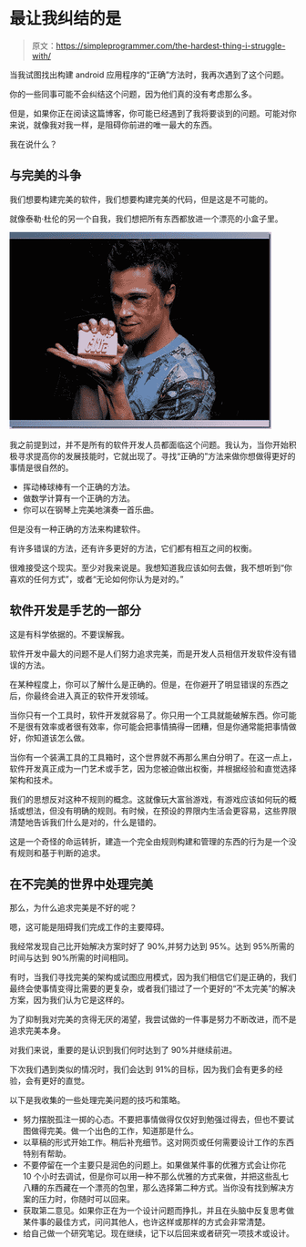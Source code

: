# 最让我纠结的是

> 原文：<https://simpleprogrammer.com/the-hardest-thing-i-struggle-with/>

当我试图找出构建 android 应用程序的“正确”方法时，我再次遇到了这个问题。

你的一些同事可能不会纠结这个问题，因为他们真的没有考虑那么多。

但是，如果你正在阅读这篇博客，你可能已经遇到了我将要谈到的问题。可能对你来说，就像我对我一样，是阻碍你前进的唯一最大的东西。

我在说什么？

## 与完美的斗争

我们想要构建完美的软件，我们想要构建完美的代码，但是这是不可能的。

就像泰勒·杜伦的另一个自我，我们想把所有东西都放进一个漂亮的小盒子里。



![fight-club-0015](img/c43f5c9bbe0ad1ea5aa878ec4cb3a919.png "fight-club-0015")



我之前提到过，并不是所有的软件开发人员都面临这个问题。我认为，当你开始积极寻求提高你的发展技能时，它就出现了。寻找“正确的”方法来做你想做得更好的事情是很自然的。

*   挥动棒球棒有一个正确的方法。
*   做数学计算有一个正确的方法。
*   你可以在钢琴上完美地演奏一首乐曲。

但是没有一种正确的方法来构建软件。

有许多错误的方法，还有许多更好的方法，它们都有相互之间的权衡。

很难接受这个现实。至少对我来说是。我想知道我应该如何去做，我不想听到“你喜欢的任何方式”，或者“无论如何你认为是对的。”

## 软件开发是手艺的一部分

这是有科学依据的。不要误解我。

软件开发中最大的问题不是人们努力追求完美，而是开发人员相信开发软件没有错误的方法。

在某种程度上，你可以了解什么是正确的。但是，在你避开了明显错误的东西之后，你最终会进入真正的软件开发领域。

当你只有一个工具时，软件开发就容易了。你只用一个工具就能破解东西。你可能不是很有效率或者很有效率，你可能会把事情搞得一团糟，但是你通常能把事情做好，你知道该怎么做。

当你有一个装满工具的工具箱时，这个世界就不再那么黑白分明了。在这一点上，软件开发真正成为一门艺术或手艺，因为您被迫做出权衡，并根据经验和直觉选择架构和技术。

我们的思想反对这种不规则的概念。这就像玩大富翁游戏，有游戏应该如何玩的概括或想法，但没有明确的规则。有时候，在预设的界限内生活会更容易，这些界限清楚地告诉我们什么是对的，什么是错的。

这是一个奇怪的命运转折，建造一个完全由规则构建和管理的东西的行为是一个没有规则和基于判断的追求。

## 在不完美的世界中处理完美

那么，为什么追求完美是不好的呢？

嗯，这可能是阻碍我们完成工作的主要障碍。

我经常发现自己比开始解决方案时好了 90%,并努力达到 95%。达到 95%所需的时间与达到 90%所需的时间相同。

有时，当我们寻找完美的架构或试图应用模式，因为我们相信它们是正确的，我们最终会使事情变得比需要的更复杂，或者我们错过了一个更好的“不太完美”的解决方案，因为我们认为它是这样的。

为了抑制我对完美的贪得无厌的渴望，我尝试做的一件事是努力不断改进，而不是追求完美本身。

对我们来说，重要的是认识到我们何时达到了 90%并继续前进。

下次我们遇到类似的情况时，我们会达到 91%的目标，因为我们会有更多的经验，会有更好的直觉。

以下是我收集的一些处理完美问题的技巧和策略。

*   努力摆脱孤注一掷的心态。不要把事情做得仅仅好到勉强过得去，但也不要试图做得完美。做一个出色的工作，知道那是什么。
*   以草稿的形式开始工作。稍后补充细节。这对网页或任何需要设计工作的东西特别有帮助。
*   不要停留在一个主要只是润色的问题上。如果做某件事的优雅方式会让你花 10 个小时去调试，但是你可以用一种不那么优雅的方式来做，并把这些乱七八糟的东西藏在一个漂亮的包里，那么选择第二种方式。当你没有找到解决方案的压力时，你随时可以回来。
*   获取第二意见。如果你正在为一个设计问题而挣扎，并且在头脑中反复思考做某件事的最佳方式，问问其他人，也许这样或那样的方式会非常清楚。
*   给自己做一个研究笔记。现在继续，记下以后回来或者研究一项技术或设计。